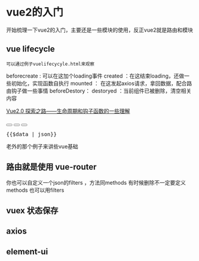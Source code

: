 # vue2的入门
开始梳理一下vue2的入门，主要还是一些模块的使用，反正vue2就是路由和模块

## vue lifecycle
    可以通过例子vuelifecycyle.html来观察

beforecreate : 可以在这加个loading事件 
created ：在这结束loading，还做一些初始化，实现函数自执行 
mounted ： 在这发起axios请求，拿回数据，配合路由钩子做一些事情
beforeDestory： destoryed ：当前组件已被删除，清空相关内容

[Vue2.0 探索之路——生命周期和钩子函数的一些理解][1]

[1]: https://segmentfault.com/a/1190000008010666

<button v-on="click: addTasks"> </button>
<button v-on="dblclick: addTasks"> </button>
<button v-on="submit: addTasks"> </button>

<pre>{{$data | json}} </pre>

老外的那个例子来讲些vue基础

## 路由就是使用 vue-router


你也可以自定义一个json的filters ，方法同methods
有时候删除不一定要定义methods 也可以用filters

## vuex 状态保存

## axios    

## element-ui
